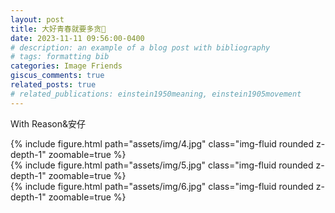 ```yaml
---
layout: post
title: 大好青春就要多贪🍻
date: 2023-11-11 09:56:00-0400
# description: an example of a blog post with bibliography
# tags: formatting bib
categories: Image Friends
giscus_comments: true
related_posts: true
# related_publications: einstein1950meaning, einstein1905movement
---
```

<!-- 
This post shows how to add bibliography to simple blog posts. If you would like something more academic, check the. -->

With Reason&安仔
<div class="row mt-3">
    <div class="col-sm mt-3 mt-md-0">
       {% include figure.html path="assets/img/4.jpg" class="img-fluid rounded z-depth-1" zoomable=true %}
    </div>
</div>

<div class="row mt-3">
    <div class="col-sm mt-3 mt-md-0">
       {% include figure.html path="assets/img/5.jpg" class="img-fluid rounded z-depth-1" zoomable=true %}
    </div>
</div>

<div class="row mt-3">
    <div class="col-sm mt-3 mt-md-0">
       {% include figure.html path="assets/img/6.jpg" class="img-fluid rounded z-depth-1" zoomable=true %}
    </div>
</div>

<script src="https://giscus.app/client.js"
        data-repo="melodyincopenhagen/melodyincopenhagen.github.io"
        data-repo-id="R_kgDOKsfYeA"
        data-category="Announcements"
        data-category-id="DIC_kwDOKsfYeM4Ca6Vw"
        data-mapping="pathname"
        data-strict="0"
        data-reactions-enabled="1"
        data-emit-metadata="0"
        data-input-position="bottom"
        data-theme="preferred_color_scheme"
        data-lang="zh-CN"
        crossorigin="anonymous"
        async>
</script>